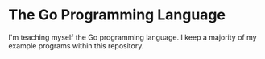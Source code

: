 # The Go Programming Language
I'm teaching myself the Go programming language. I keep a majority of my example programs within this repository.
